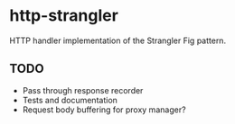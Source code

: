 # http-strangler
HTTP handler implementation of the Strangler Fig pattern.

## TODO
- Pass through response recorder
- Tests and documentation
- Request body buffering for proxy manager?
